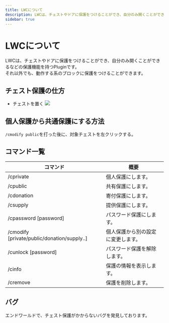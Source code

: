 ```yaml
---
title: LWCについて
description: LWCは、チェストやドアに保護をつけることができ、自分のみ開くことができるなどの保護機能を持つPluginです。
sidebar: true
---
```

# LWCについて
LWCは、チェストやドアに保護をつけることができ、自分のみ開くことができるなどの保護機能を持つPluginです。<br>
それ以外でも、動作する系のブロックに保護をつけることができます。

## チェスト保護の仕方
- チェストを置く
![](https://image02.seesaawiki.jp/k/2/kinokoserver2/T5Io71H1U9.png)

## 個人保護から共通保護にする方法
`/cmodify public`を打った後に、対象チェストを左クリックする。

## コマンド一覧
| コマンド | 概要 |
| ------- | ---- |
| /cprivate | 個人保護にします。 |
| /cpublic | 共有保護にします。 |
| /cdonation | 寄付保護にします。 |
| /csupply | 提供保護にします。 |
| /cpassword [password] | パスワード保護にします。 |
| /cmodify [private/public/donation/supply..] | 個人保護から別の設定に変更します。 |
| /cunlock [password] | パスワード保護を解除します。 |
| /cinfo | 保護の情報を表示します。 |
| /cremove | 保護を削除します。 |

## バグ
エンドワールドで、チェスト保護がかからないバグを発見しております。